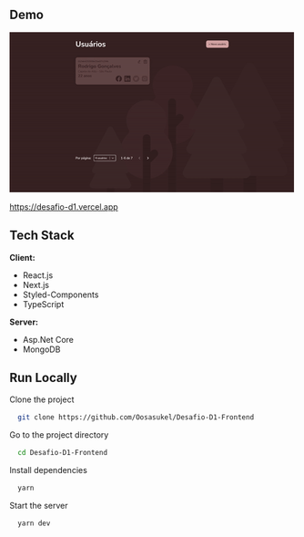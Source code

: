 ## Demo

<img width="500" src="./Presentation.gif">

https://desafio-d1.vercel.app

## Tech Stack

**Client:**
- React.js
- Next.js
- Styled-Components
- TypeScript
 
**Server:**
- Asp.Net Core
- MongoDB

## Run Locally

Clone the project

```bash
  git clone https://github.com/Oosasukel/Desafio-D1-Frontend
```

Go to the project directory

```bash
  cd Desafio-D1-Frontend
```

Install dependencies

```bash
  yarn
```

Start the server

```bash
  yarn dev
```
